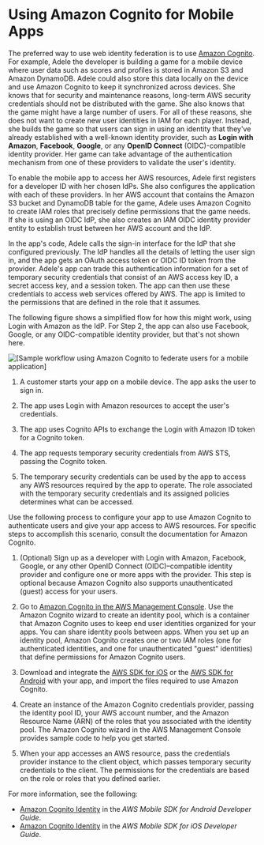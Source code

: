 # Using Amazon Cognito for Mobile Apps<a name="id_roles_providers_oidc_cognito"></a>

The preferred way to use web identity federation is to use [Amazon Cognito](https://aws.amazon.com/cognito/)\. For example, Adele the developer is building a game for a mobile device where user data such as scores and profiles is stored in Amazon S3 and Amazon DynamoDB\. Adele could also store this data locally on the device and use Amazon Cognito to keep it synchronized across devices\. She knows that for security and maintenance reasons, long\-term AWS security credentials should not be distributed with the game\. She also knows that the game might have a large number of users\. For all of these reasons, she does not want to create new user identities in IAM for each player\. Instead, she builds the game so that users can sign in using an identity that they've already established with a well\-known identity provider, such as **Login with Amazon**, **Facebook**, **Google**, or any **OpenID Connect** \(OIDC\)\-compatible identity provider\. Her game can take advantage of the authentication mechanism from one of these providers to validate the user's identity\. 

To enable the mobile app to access her AWS resources, Adele first registers for a developer ID with her chosen IdPs\. She also configures the application with each of these providers\. In her AWS account that contains the Amazon S3 bucket and DynamoDB table for the game, Adele uses Amazon Cognito to create IAM roles that precisely define permissions that the game needs\. If she is using an OIDC IdP, she also creates an IAM OIDC identity provider entity to establish trust between her AWS account and the IdP\.

In the app's code, Adele calls the sign\-in interface for the IdP that she configured previously\. The IdP handles all the details of letting the user sign in, and the app gets an OAuth access token or OIDC ID token from the provider\. Adele's app can trade this authentication information for a set of temporary security credentials that consist of an AWS access key ID, a secret access key, and a session token\. The app can then use these credentials to access web services offered by AWS\. The app is limited to the permissions that are defined in the role that it assumes\.

The following figure shows a simplified flow for how this might work, using Login with Amazon as the IdP\. For Step 2, the app can also use Facebook, Google, or any OIDC\-compatible identity provider, but that's not shown here\.

![\[Sample workflow using Amazon Cognito to federate users for a mobile application\]](http://docs.aws.amazon.com/IAM/latest/UserGuide/images/mobile-app-web-identity-federation.diagram.png)

1. A customer starts your app on a mobile device\. The app asks the user to sign in\.

1. The app uses Login with Amazon resources to accept the user's credentials\.

1. The app uses Cognito APIs to exchange the Login with Amazon ID token for a Cognito token\.

1. The app requests temporary security credentials from AWS STS, passing the Cognito token\.

1. The temporary security credentials can be used by the app to access any AWS resources required by the app to operate\. The role associated with the temporary security credentials and its assigned policies determines what can be accessed\.

Use the following process to configure your app to use Amazon Cognito to authenticate users and give your app access to AWS resources\. For specific steps to accomplish this scenario, consult the documentation for Amazon Cognito\.

1. \(Optional\) Sign up as a developer with Login with Amazon, Facebook, Google, or any other OpenID Connect \(OIDC\)–compatible identity provider and configure one or more apps with the provider\. This step is optional because Amazon Cognito also supports unauthenticated \(guest\) access for your users\.

1. Go to [Amazon Cognito in the AWS Management Console](https://console.aws.amazon.com/cognito/home)\. Use the Amazon Cognito wizard to create an identity pool, which is a container that Amazon Cognito uses to keep end user identities organized for your apps\. You can share identity pools between apps\. When you set up an identity pool, Amazon Cognito creates one or two IAM roles \(one for authenticated identities, and one for unauthenticated "guest" identities\) that define permissions for Amazon Cognito users\. 

1. Download and integrate the [AWS SDK for iOS](https://aws.amazon.com//sdkforios/) or the [AWS SDK for Android](https://aws.amazon.com//sdkforandroid/) with your app, and import the files required to use Amazon Cognito\.

1. Create an instance of the Amazon Cognito credentials provider, passing the identity pool ID, your AWS account number, and the Amazon Resource Name \(ARN\) of the roles that you associated with the identity pool\. The Amazon Cognito wizard in the AWS Management Console provides sample code to help you get started\.

1. When your app accesses an AWS resource, pass the credentials provider instance to the client object, which passes temporary security credentials to the client\. The permissions for the credentials are based on the role or roles that you defined earlier\.

For more information, see the following:
+ [Amazon Cognito Identity](http://docs.aws.amazon.com/mobile/sdkforandroid/developerguide/cognito-auth.html) in the *AWS Mobile SDK for Android Developer Guide*\. 
+ [Amazon Cognito Identity](http://docs.aws.amazon.com/mobile/sdkforios/developerguide/cognito-auth.html) in the *AWS Mobile SDK for iOS Developer Guide*\.